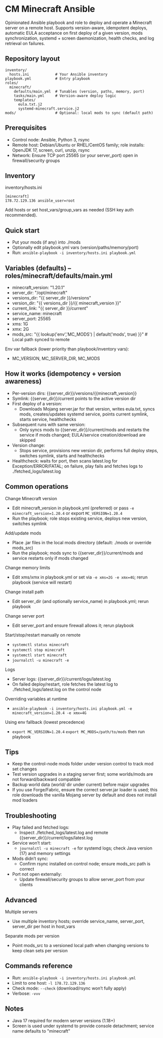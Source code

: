 # CM Minecraft Ansible

Opinionated Ansible playbook and role to deploy and operate a Minecraft server on a remote host. Supports version-aware, idempotent deploys, automatic EULA acceptance on first deploy of a given version, mods synchronization, systemd + screen daemonization, health checks, and log retrieval on failures.

## Repository layout
```
inventory/
  hosts.ini            # Your Ansible inventory
playbook.yml           # Entry playbook
roles/
  minecraft/
    defaults/main.yml  # Tunables (version, paths, memory, port)
    tasks/main.yml     # Version-aware deploy logic
    templates/
      eula.txt.j2
      systemd-minecraft.service.j2
mods/                  # Optional: local mods to sync (default path)
```

## Prerequisites
- Control node: Ansible, Python 3, rsync
- Remote host: Debian/Ubuntu or RHEL/CentOS family; role installs: OpenJDK 17, screen, curl, unzip, rsync
- Network: Ensure TCP port 25565 (or your server_port) open in firewall/security groups

## Inventory
inventory/hosts.ini
```
[minecraft]
178.72.129.136 ansible_user=root
```
Add hosts or set host_vars/group_vars as needed (SSH key auth recommended).

## Quick start
- Put your mods (if any) into ./mods
- Optionally edit playbook.yml vars (version/paths/memory/port)
- Run: `ansible-playbook -i inventory/hosts.ini playbook.yml`

## Variables (defaults) – roles/minecraft/defaults/main.yml
- minecraft_version: "1.20.1"
- server_dir: "/opt/minecraft"
- versions_dir: "{{ server_dir }}/versions"
- version_dir: "{{ versions_dir }}/{{ minecraft_version }}"
- current_link: "{{ server_dir }}/current"
- service_name: minecraft
- server_port: 25565
- xms: 1G
- xmx: 2G
- mods_src: "{{ lookup('env','MC_MODS') | default('mods', true) }}"  # Local path synced to remote

Env var fallback (lower priority than playbook/inventory vars):
- MC_VERSION, MC_SERVER_DIR, MC_MODS

## How it works (idempotency + version awareness)
- Per-version dirs: {{server_dir}}/versions/{{minecraft_version}}
- Symlink: {{server_dir}}/current points to the active version dir
- First deploy of a version:
  - Downloads Mojang server.jar for that version, writes eula.txt, syncs mods, creates/updates systemd service, points current symlink, starts service, healthchecks
- Subsequent runs with same version:
  - Only syncs mods to {{server_dir}}/current/mods and restarts the service if mods changed; EULA/service creation/download are skipped
- Version change:
  - Stops service, provisions new version dir, performs full deploy steps, switches symlink, starts and healthchecks
- Healthcheck: waits for port, then scans latest.log for Exception/ERROR/FATAL; on failure, play fails and fetches logs to ./fetched_logs/latest.log

## Common operations
Change Minecraft version
- Edit minecraft_version in playbook.yml (preferred) or pass `-e minecraft_version=1.20.4` or export `MC_VERSION=1.20.4`
- Run the playbook; role stops existing service, deploys new version, switches symlink

Add/update mods
- Place .jar files in the local mods directory (default: ./mods or override mods_src)
- Run the playbook; mods sync to {{server_dir}}/current/mods and service restarts only if mods changed

Change memory limits
- Edit xms/xmx in playbook.yml or set via `-e xms=2G -e xmx=4G`; rerun playbook (service will restart)

Change install path
- Edit server_dir (and optionally service_name) in playbook.yml; rerun playbook

Change server port
- Edit server_port and ensure firewall allows it; rerun playbook

Start/stop/restart manually on remote
- `systemctl status minecraft`
- `systemctl stop minecraft`
- `systemctl start minecraft`
- `journalctl -u minecraft -e`

Logs
- Server logs: {{server_dir}}/current/logs/latest.log
- On failed deploy/restart, role fetches the latest log to ./fetched_logs/latest.log on the control node

Overriding variables at runtime
- `ansible-playbook -i inventory/hosts.ini playbook.yml -e minecraft_version=1.20.4 -e xmx=4G`

Using env fallback (lowest precedence)
- `export MC_VERSION=1.20.4` `export MC_MODS=/path/to/mods` then run playbook

## Tips
- Keep the control-node mods folder under version control to track mod set changes
- Test version upgrades in a staging server first; some worlds/mods are not forward/backward compatible
- Backup world data (world/ dir under current) before major upgrades
- If you use Forge/Fabric, ensure the correct server.jar loader is used; this role downloads the vanilla Mojang server by default and does not install mod loaders

## Troubleshooting
- Play failed and fetched logs:
  - Inspect ./fetched_logs/latest.log and remote {{server_dir}}/current/logs/latest.log
- Service won’t start:
  - `journalctl -u minecraft -e` for systemd logs; check Java version (17) and memory settings
- Mods didn’t sync:
  - Confirm rsync installed on control node; ensure mods_src path is correct
- Port not open externally:
  - Update firewall/security groups to allow server_port from your clients

## Advanced
Multiple servers
- Use multiple inventory hosts; override service_name, server_port, server_dir per host in host_vars

Separate mods per version
- Point mods_src to a versioned local path when changing versions to keep clean sets per version

## Commands reference
- Run: `ansible-playbook -i inventory/hosts.ini playbook.yml`
- Limit to one host: `-l 178.72.129.136`
- Check mode: `--check` (download/rsync won’t fully apply)
- Verbose: `-vvv`

## Notes
- Java 17 required for modern server versions (1.18+)
- Screen is used under systemd to provide console detachment; service name defaults to "minecraft"
